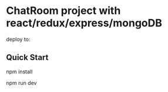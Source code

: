 # ChatRoom project with react/redux/express/mongoDB

deploy to:

## Quick Start

npm install

npm run dev
